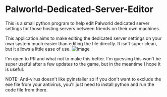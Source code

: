 # Palworld-Dedicated-Server-Editor
This is a small python program to help edit Palworld dedicated server settings for those hosting servers between friends on their own machines.

This application aims to make editing the dedicated server settings on your own system much easier than editing the file directly. It isn't super clean, but it allows a little ease of use.
![image](https://github.com/MemeProof/Palworld-Dedicated-Server-Editor/assets/43192081/9f87bd10-4c71-43b7-8c69-dc83522c611f)

I'm open to PR and what not to make this better. I'm guessing this won't be super useful after a few updates to the game, but in the meantime I hope it is useful.


NOTE: Anti-virus doesn't like pyinstaller so if you don't want to exclude the exe file from your antivirus, you'll just need to install python and run the code file from there.
